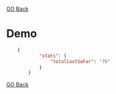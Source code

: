 
[GO Back](../../catalogue-service.md)

# Demo 
```json
    {
			"stats": {
				"totalCostSoFar": "76"
			}
		}
```

[GO Back](../../catalogue-service.md)
